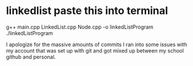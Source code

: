 # linkedlist paste this into terminal
g++ main.cpp LinkedList.cpp Node.cpp -o linkedListProgram
./linkedListProgram

I apologize for the massive amounts of commits I ran into some issues with my account that was set up with git and got mixed up between my school github and personal.
